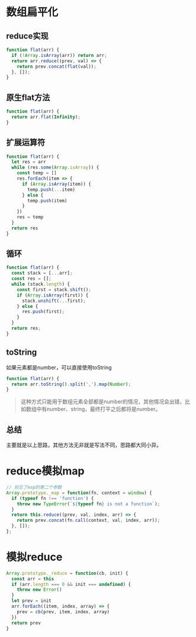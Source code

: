 # 数组扁平化
## reduce实现
```js
function flat(arr) {
  if (!Array.isArray(arr)) return arr;
  return arr.reduce((prev, val) => {
    return prev.concat(flat(val));
  }, []);
}
```

## 原生flat方法
```js
function flat(arr) {
  return arr.flat(Infinity);
}
```

## 扩展运算符
```js
function flat(arr) {
  let res = arr
  while (res.some(Array.isArray)) {
    const temp = []
    res.forEach(item => {
      if (Array.isArray(item)) {
        temp.push(...item)
      } else {
        temp.push(item)
      }
    })
    res = temp
  }
  return res
}
```

## 循环
```js
function flat(arr) {
  const stack = [...arr];
  const res = [];
  while (stack.length) {
    const first = stack.shift();
    if (Array.isArray(first)) {
      stack.unshift(...first);
    } else {
      res.push(first);
    }
  }
  return res;
}

```

## toString
如果元素都是number，可以直接使用toString
```js
function flat(arr) {
  return arr.toString().split(',').map(Number);
}
```
> 这种方式只能用于数组元素全部都是number的情况，其他情况会出错，比如数组中有number、string，最终打平之后都将是number。

## 总结
主要就是以上思路，其他方法无非就是写法不同，思路都大同小异。

# reduce模拟map
```js
// 别忘了map的第二个参数
Array.prototype._map = function(fn, context = window) {
  if (typeof fn !== 'function') {
    throw new TypeError(`${typeof fn} is not a function`);
  }
  return this.reduce((prev, val, index, arr) => {
    return prev.concat(fn.call(context, val, index, arr));
  }, []);
};
```

# 模拟reduce
```js
Array.prototype._reduce = function(cb, init) {
  const arr = this
  if (arr.length === 0 && init === undefined) {
    throw new Error()
  }
  let prev = init
  arr.forEach((item, index, array) => {
    prev = cb(prev, item, index, array)
  })
  return prev
}
```